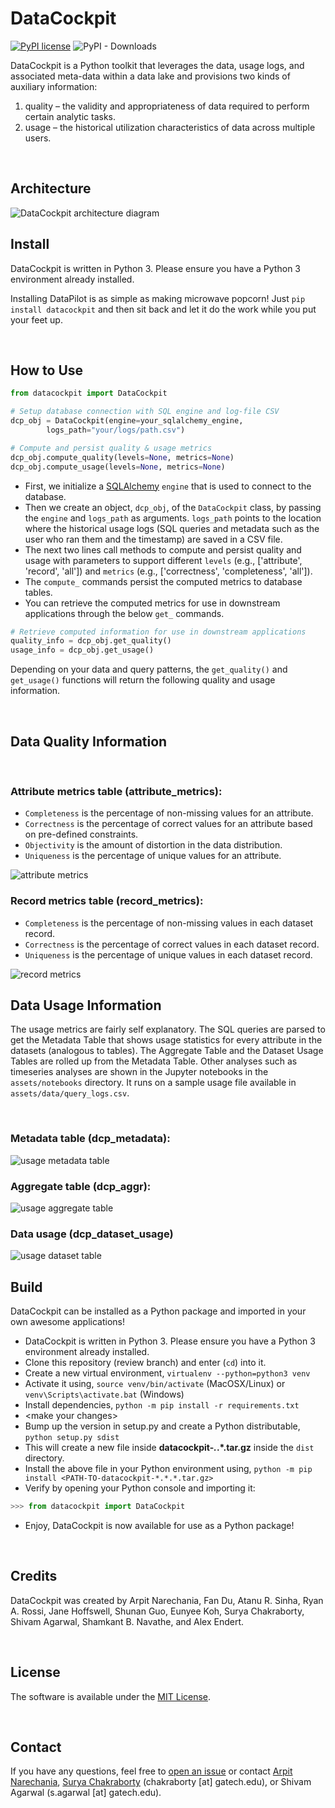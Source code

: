 # DataCockpit

[![PyPI license](https://img.shields.io/pypi/l/ansicolortags.svg)](https://pypi.python.org/pypi/datacockpit/)
![PyPI - Downloads](https://img.shields.io/pypi/dm/datacockpit)

DataCockpit is a Python toolkit that leverages the data, usage logs, and associated meta-data
within a data lake and provisions two kinds of auxiliary information:

1. quality – the validity and appropriateness of data required to perform certain analytic tasks.
2. usage – the historical utilization characteristics of data across multiple users.

<br/>

## Architecture
<img src="assets/images/architecture.png" alt="DataCockpit architecture diagram"/>

<br/>

## Install
DataCockpit is written in Python 3. Please ensure you have a Python 3 environment already installed.

Installing DataPilot is as simple as making microwave popcorn! Just `pip install datacockpit` and then sit back and let it do the work while you put your feet up.

<br/>

## How to Use
```python
from datacockpit import DataCockpit

# Setup database connection with SQL engine and log-file CSV
dcp_obj = DataCockpit(engine=your_sqlalchemy_engine,
        logs_path="your/logs/path.csv")

# Compute and persist quality & usage metrics
dcp_obj.compute_quality(levels=None, metrics=None)
dcp_obj.compute_usage(levels=None, metrics=None)
```

- First, we initialize a [SQLAlchemy](https://www.sqlalchemy.org/) `engine` that is used to connect to the database.
- Then we create an object, `dcp_obj`, of the `DataCockpit` class, by passing the `engine` and `logs_path` as arguments. `logs_path` points to the location where the historical usage logs (SQL queries and metadata such as the user who ran them and the timestamp) are saved in a CSV file.
- The next two lines call methods to compute and persist quality and usage with parameters to support different `levels` (e.g., ['attribute', 'record', 'all']) and `metrics` (e.g., ['correctness', 'completeness', 'all']).
- The `compute_` commands persist the computed metrics to database tables.
- You can retrieve the computed metrics for use in downstream applications through the below `get_` commands.

```python
# Retrieve computed information for use in downstream applications
quality_info = dcp_obj.get_quality()
usage_info = dcp_obj.get_usage()
```

Depending on your data and query patterns, the `get_quality()` and `get_usage()` functions will return the following quality and usage information.

<br/>

## Data Quality Information

<br/>

### Attribute metrics table (attribute_metrics):

- `Completeness` is the percentage of non-missing values for an attribute.
- `Correctness` is the percentage of correct values for an attribute based on pre-defined constraints.
- `Objectivity` is the amount of distortion in the data distribution.
- `Uniqueness` is the percentage of unique values for an attribute.

<img src="assets/images/quality-attribute-metrics.png" alt="attribute metrics">

<br/>

### Record metrics table (record_metrics):

- `Completeness` is the percentage of non-missing values in each dataset record.
- `Correctness` is the percentage of correct values in each dataset record.
- `Uniqueness` is the percentage of unique values in each dataset record.

<img src="assets/images/quality-record-metrics.png" alt="record metrics">

<br/>

## Data Usage Information

The usage metrics are fairly self explanatory. The SQL queries are parsed to get the Metadata Table that shows usage statistics for every attribute in the datasets (analogous to tables). The Aggregate Table and the Dataset Usage Tables are rolled up from the Metadata Table. Other analyses such as timeseries analyses are shown in the Jupyter notebooks in the `assets/notebooks` directory. It runs on a sample usage file available in `assets/data/query_logs.csv`.

<br/>

### Metadata table (dcp_metadata):

<img src="assets/images/usage-metadata-table.png" alt="usage metadata table">

<br/>

### Aggregate table (dcp_aggr):

<img src="assets/images/usage-aggregate-table.png" alt="usage aggregate table">

<br/>

### Data usage (dcp_dataset_usage)

<img src="assets/images/usage-dataset-table.png" alt="usage dataset table">


<br/>

## Build

DataCockpit can be installed as a Python package and imported in your own awesome applications!

- DataCockpit is written in Python 3. Please ensure you have a Python 3 environment already installed.
- Clone this repository (review branch) and enter (`cd`) into it.
- Create a new virtual environment, `virtualenv --python=python3 venv`
- Activate it using, `source venv/bin/activate` (MacOSX/Linux) or `venv\Scripts\activate.bat` (Windows)
- Install dependencies, `python -m pip install -r requirements.txt`
- \<make your changes\>
- Bump up the version in setup.py and create a Python distributable, `python setup.py sdist`
- This will create a new file inside **datacockpit-*.*.*.tar.gz** inside the `dist` directory.
- Install the above file in your Python environment using, `python -m pip install <PATH-TO-datacockpit-*.*.*.tar.gz>`
- Verify by opening your Python console and importing it:
```python
>>> from datacockpit import DataCockpit
```
- Enjoy, DataCockpit is now available for use as a Python package!

<br/>

## Credits
DataCockpit was created by Arpit Narechania, Fan Du, Atanu R. Sinha, Ryan A. Rossi, Jane Hoffswell, Shunan Guo, Eunyee Koh, Surya Chakraborty, Shivam Agarwal, Shamkant B. Navathe, and Alex Endert.


<br/>


## License
The software is available under the [MIT License](https://github.com/datacockpit-org/datacockpit/blob/master/LICENSE).


<br/>


## Contact
If you have any questions, feel free to [open an issue](https://github.com/datacockpit-org/datacockpit/issues/new/choose) or contact [Arpit Narechania](http://narechania.com), [Surya Chakraborty](suryashekharc.github.io) (chakraborty [at] gatech.edu), or Shivam Agarwal (s.agarwal [at] gatech.edu).
